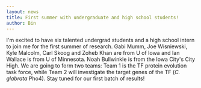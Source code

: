 ```yaml
---
layout: news
title: First summer with undergraduate and high school students!
author: Bin
---
```


I'm excited to have six talented undergrad students and a high school intern to join me for the first summer of research. Gabi Mumm, Joe Wisniewski, Kyle Malcolm, Carl Skoog and Zoheb Khan are from U of Iowa and Ian Wallace is from U of Minnesota. Noah Bullwinkle is from the Iowa City's City High. We are going to form two teams: Team 1 is the TF protein evolution task force, while Team 2 will investigate the target genes of the TF (_C. glabrata_ Pho4). Stay tuned for our first batch of results!
